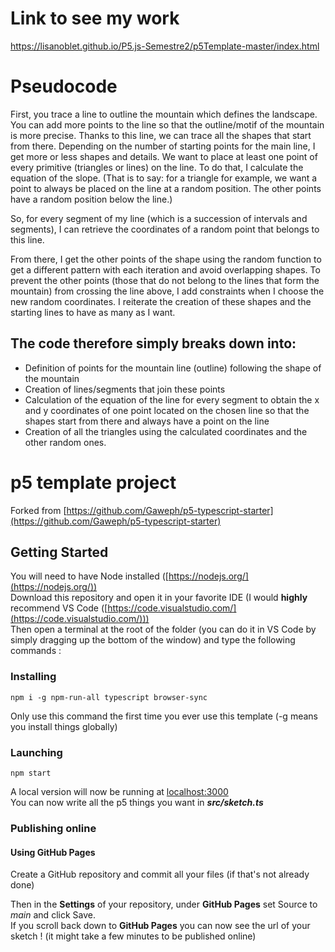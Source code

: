 # Link to see my work
https://lisanoblet.github.io/P5.js-Semestre2/p5Template-master/index.html

# Pseudocode

First, you trace a line to outline the mountain which defines the landscape. You can add more points to the line so that the outline/motif of the mountain is more precise. 
Thanks to this line, we can trace all the shapes that start from there. Depending on the number of starting points for the main line, I get more or less shapes and details.
We want to place at least one point of every primitive (triangles or lines) on the line. To do that, I calculate the equation of the slope. (That is to say: for a triangle for example, we want a point to always be placed on the line at a random position. The other points have a random position below the line.) 

So, for every segment of my line (which is a succession of intervals and segments), I can retrieve the coordinates of a random point that belongs to this line. 

From there, I get the other points of the shape using the random function to get a different pattern with each iteration and avoid overlapping shapes. To prevent the other points (those that do not belong to the lines that form the mountain) from crossing the line above, I add constraints when I choose the new random coordinates.
I reiterate the creation of these shapes and the starting lines to have as many as I want. 


## The code therefore simply breaks down into:
  - Definition of points for the mountain line (outline) following the shape of the mountain
  - Creation of lines/segments that join these points
  - Calculation of the equation of the line for every segment to obtain the x and y coordinates of one point located on the chosen line so that the shapes start from there and always have a point on the line
  - Creation of all the triangles using the calculated coordinates and the other random ones.



#
#
#

# p5 template project

Forked from [https://github.com/Gaweph/p5-typescript-starter](https://github.com/Gaweph/p5-typescript-starter)

## Getting Started

You will need to have Node installed ([https://nodejs.org/](https://nodejs.org/))  
Download this repository and open it in your favorite IDE (I would **highly** recommend VS Code ([https://code.visualstudio.com/](https://code.visualstudio.com/)))  
Then open a terminal at the root of the folder (you can do it in VS Code by simply dragging up the bottom of the window) and type the following commands :

### Installing

```
npm i -g npm-run-all typescript browser-sync
```

Only use this command the first time you ever use this template (-g means you install things globally)

### Launching

```
npm start
```

A local version will now be running at [localhost:3000](http://localhost:3000)  
You can now write all the p5 things you want in __*src/sketch.ts*__

### Publishing online

#### Using GitHub Pages

Create a GitHub repository and commit all your files (if that's not already done)

Then in the **Settings** of your repository, under **GitHub Pages** set Source to *main* and click Save.  
If you scroll back down to **GitHub Pages** you can now see the url of your sketch ! (it might take a few minutes to be published online)
